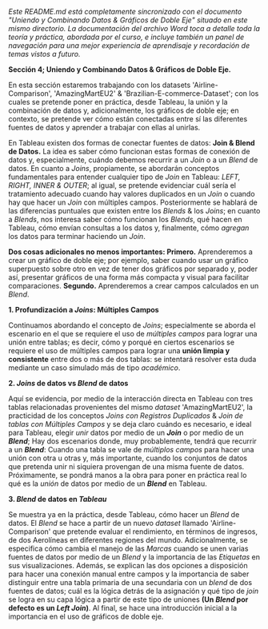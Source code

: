 _Este README.md está completamente sincronizado con el documento "Uniendo y Combinando Datos & Gráficos de Doble Eje" situado en este mismo directorio. La documentación del archivo Word toca a detalle toda la teoría y práctica, abordada por el curso, e incluye también un panel de navegación para una mejor experiencia de aprendisaje y recordación de temas vistos a futuro._

**Sección 4; Uniendo y Combinando Datos & Gráficos de Doble Eje.**

En esta sección estaremos trabajando con los datasets 'Airline-Comparison', 'AmazingMartEU2' & 'Brazilian-E-commerce-Dataset'; con los cuales se pretende poner en práctica, desde Tableau, la unión y la combinación de datos y, adicionalmente, los gráficos de doble eje; en contexto, se pretende ver cómo están conectadas entre sí las diferentes fuentes de datos y aprender a trabajar con ellas al unirlas.

En Tableau existen dos formas de conectar fuentes de datos: **Join & Blend de Datos.** La idea es saber cómo funcionan estas formas de conexión de datos y, especialmente, cuándo debemos recurrir a un _Join_ o a un _Blend_ de datos. En cuanto a _Joins_, propiamente, se abordarán conceptos fundamentales para entender cualquier tipo de _Join_ en Tableau: _LEFT, RIGHT, INNER & OUTER_; al igual, se pretende evidenciar cuál sería el tratamiento adecuado cuando hay valores duplicados en un _Join_ o cuando hay que hacer un _Join_ con múltiples campos. Posteriormente se hablará de las diferencias puntuales que existen entre los _Blends_ & los _Joins_; en cuanto a _Blends_, nos interesa saber cómo funcionan los _Blends_, qué hacen en Tableau, cómo envían consultas a los datos y, finalmente, cómo _agregan_ los datos para terminar haciendo un _Join_.

**Dos cosas adicionales no menos importantes: Primero.** Aprenderemos a crear un gráfico de doble eje; por ejemplo, saber cuando usar un gráfico superpuesto sobre otro en vez de tener dos gráficos por separado y, poder así, presentar gráficos de una forma más compacta y visual para facilitar comparaciones. **Segundo.** Aprenderemos a crear campos calculados en un _Blend_.

**1. Profundización a _Joins_: Múltiples Campos**

Continuamos abordando el concepto de _Joins_; especialmente se aborda el escenario en el que se requiere el uso de _múltiples campos_ para lograr una unión entre tablas; es decir, cómo y porqué en ciertos escenarios se requiere el uso de múltiples campos para lograr una **unión limpia y consistente** entre dos o más de dos tablas: se intentará resolver esta duda mediante un caso simulado más de tipo _académico_. 

**2. _Joins_ de datos vs _Blend_ de datos**

Aquí se evidencia, por medio de la interacción directa en Tableau con tres tablas relacionadas provenientes del mismo _dataset_ 'AmazingMartEU2', la practicidad de los conceptos _Joins con Registros Duplicados_ & _Join de tablas con Múltiples Campos_ y se deja claro cuándo es necesario, e ideal para Tableau, elegir _unir_ datos por medio de un **_Join_** o por medio de un **_Blend_**; Hay dos escenarios donde, muy probablemente, tendrá que recurrir a un **_Blend_**: Cuando una tabla se vale de _múltiplos campos_ para hacer una unión con otra u otras y, más importante, cuando los conjuntos de datos que pretenda unir ni siquiera provengan de una misma fuente de datos. Próximamente, se pondrá manos a la obra para poner en práctica real lo qué es la _unión_ de datos por medio de un _**Blend**_ en Tableau. 

**3. _Blend_ de datos en _Tableau_**

Se muestra ya en la práctica, desde Tableau, cómo hacer un _Blend_ de datos. El _Blend_ se hace a partir de un nuevo _dataset_ llamado 'Airline-Comparison' que pretende evaluar el rendimiento, en términos de ingresos, de dos Aerolíneas en diferentes regiones del mundo. Adicionalmente, se especifica cómo cambia el manejo de las _Marcas_ cuando se unen varias fuentes de datos por medio de un _Blend_ y la importancia de las _Etiquetas_ en sus visualizaciones. Además, se explican las dos opciones a disposición para hacer una conexión manual entre campos y la importancia de saber distinguir entre una tabla primaria de una secundaria con un _blend_ de dos fuentes de datos; cuál es la lógica detrás de la asignación y qué tipo de _join_ se logra en su capa lógica a partir de este tipo de uniones **(Un _Blend_ por defecto es un _Left Join_)**. Al final, se hace una introducción inicial a la importancia en el uso de gráficos de doble eje.
